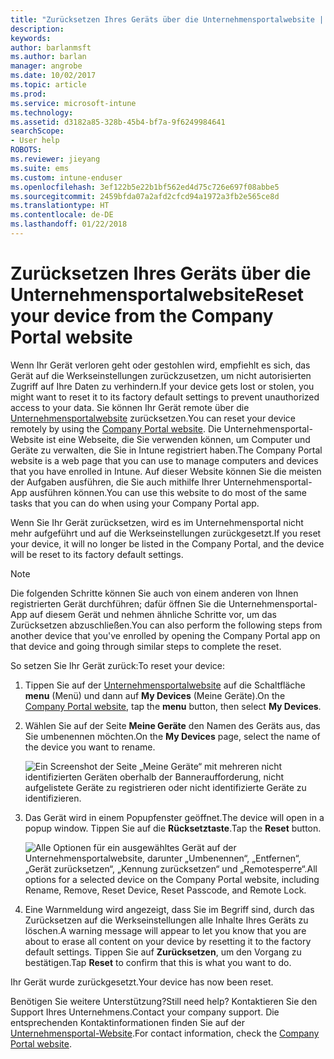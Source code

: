 ```yaml
---
title: "Zurücksetzen Ihres Geräts über die Unternehmensportalwebsite | Microsoft-Dokumentation"
description: 
keywords: 
author: barlanmsft
ms.author: barlan
manager: angrobe
ms.date: 10/02/2017
ms.topic: article
ms.prod: 
ms.service: microsoft-intune
ms.technology: 
ms.assetid: d3182a85-328b-45b4-bf7a-9f6249984641
searchScope:
- User help
ROBOTS: 
ms.reviewer: jieyang
ms.suite: ems
ms.custom: intune-enduser
ms.openlocfilehash: 3ef122b5e22b1bf562ed4d75c726e697f08abbe5
ms.sourcegitcommit: 2459bfda07a2afd2cfcd94a1972a3fb2e565ce8d
ms.translationtype: HT
ms.contentlocale: de-DE
ms.lasthandoff: 01/22/2018
---
```

# <a name="reset-your-device-from-the-company-portal-website"></a><span data-ttu-id="f5be1-102">Zurücksetzen Ihres Geräts über die Unternehmensportalwebsite</span><span class="sxs-lookup"><span data-stu-id="f5be1-102">Reset your device from the Company Portal website</span></span>

<span data-ttu-id="f5be1-103">Wenn Ihr Gerät verloren geht oder gestohlen wird, empfiehlt es sich, das Gerät auf die Werkseinstellungen zurückzusetzen, um nicht autorisierten Zugriff auf Ihre Daten zu verhindern.</span><span class="sxs-lookup"><span data-stu-id="f5be1-103">If your device gets lost or stolen, you might want to reset it to its factory default settings to prevent unauthorized access to your data.</span></span> <span data-ttu-id="f5be1-104">Sie können Ihr Gerät remote über die [Unternehmensportalwebsite](https://portal.manage.microsoft.com#HelpDeskDialog) zurücksetzen.</span><span class="sxs-lookup"><span data-stu-id="f5be1-104">You can reset your device remotely by using the [Company Portal website](https://portal.manage.microsoft.com#HelpDeskDialog).</span></span> <span data-ttu-id="f5be1-105">Die Unternehmensportal-Website ist eine Webseite, die Sie verwenden können, um Computer und Geräte zu verwalten, die Sie in Intune registriert haben.</span><span class="sxs-lookup"><span data-stu-id="f5be1-105">The Company Portal website is a web page that you can use to manage computers and devices that you have enrolled in Intune.</span></span> <span data-ttu-id="f5be1-106">Auf dieser Website können Sie die meisten der Aufgaben ausführen, die Sie auch mithilfe Ihrer Unternehmensportal-App ausführen können.</span><span class="sxs-lookup"><span data-stu-id="f5be1-106">You can use this website to do most of the same tasks that you can do when using your Company Portal app.</span></span>

<span data-ttu-id="f5be1-107">Wenn Sie Ihr Gerät zurücksetzen, wird es im Unternehmensportal nicht mehr aufgeführt und auf die Werkseinstellungen zurückgesetzt.</span><span class="sxs-lookup"><span data-stu-id="f5be1-107">If you reset your device, it will no longer be listed in the Company Portal, and the device will be reset to its factory default settings.</span></span>

> [!Note]
> <span data-ttu-id="f5be1-108">Die folgenden Schritte können Sie auch von einem anderen von Ihnen registrierten Gerät durchführen; dafür öffnen Sie die Unternehmensportal-App auf diesem Gerät und nehmen ähnliche Schritte vor, um das Zurücksetzen abzuschließen.</span><span class="sxs-lookup"><span data-stu-id="f5be1-108">You can also perform the following steps from another device that you've enrolled by opening the Company Portal app on that device and going through similar steps to complete the reset.</span></span> 

<span data-ttu-id="f5be1-109">So setzen Sie Ihr Gerät zurück:</span><span class="sxs-lookup"><span data-stu-id="f5be1-109">To reset your device:</span></span>

1. <span data-ttu-id="f5be1-110">Tippen Sie auf der [Unternehmensportalwebsite](https://portal.manage.microsoft.com#HelpDeskDialog) auf die Schaltfläche __menu__ (Menü) und dann auf __My Devices__ (Meine Geräte).</span><span class="sxs-lookup"><span data-stu-id="f5be1-110">On the [Company Portal website](https://portal.manage.microsoft.com#HelpDeskDialog), tap the __menu__ button, then select __My Devices__.</span></span>

2. <span data-ttu-id="f5be1-111">Wählen Sie auf der Seite __Meine Geräte__ den Namen des Geräts aus, das Sie umbenennen möchten.</span><span class="sxs-lookup"><span data-stu-id="f5be1-111">On the __My Devices__ page, select the name of the device you want to rename.</span></span>

   ![Ein Screenshot der Seite „Meine Geräte“ mit mehreren nicht identifizierten Geräten oberhalb der Banneraufforderung, nicht aufgelistete Geräte zu registrieren oder nicht identifizierte Geräte zu identifizieren.](./media/macOS_enroll_002_tap_here_banner.png)

3. <span data-ttu-id="f5be1-113">Das Gerät wird in einem Popupfenster geöffnet.</span><span class="sxs-lookup"><span data-stu-id="f5be1-113">The device will open in a popup window.</span></span> <span data-ttu-id="f5be1-114">Tippen Sie auf die **Rücksetztaste**.</span><span class="sxs-lookup"><span data-stu-id="f5be1-114">Tap the **Reset** button.</span></span>

   ![<span data-ttu-id="f5be1-115">Alle Optionen für ein ausgewähltes Gerät auf der Unternehmensportalwebsite, darunter „Umbenennen“, „Entfernen“, „Gerät zurücksetzen“, „Kennung zurücksetzen“ und „Remotesperre“.</span><span class="sxs-lookup"><span data-stu-id="f5be1-115">All options for a selected device on the Company Portal website, including Rename, Remove, Reset Device, Reset Passcode, and Remote Lock.</span></span> ](./media/iwp-screen-with-all-options.png)

4. <span data-ttu-id="f5be1-116">Eine Warnmeldung wird angezeigt, dass Sie im Begriff sind, durch das Zurücksetzen auf die Werkseinstellungen alle Inhalte Ihres Geräts zu löschen.</span><span class="sxs-lookup"><span data-stu-id="f5be1-116">A warning message will appear to let you know that you are about to erase all content on your device by resetting it to the factory default settings.</span></span> <span data-ttu-id="f5be1-117">Tippen Sie auf **Zurücksetzen**, um den Vorgang zu bestätigen.</span><span class="sxs-lookup"><span data-stu-id="f5be1-117">Tap **Reset** to confirm that this is what you want to do.</span></span>

<span data-ttu-id="f5be1-118">Ihr Gerät wurde zurückgesetzt.</span><span class="sxs-lookup"><span data-stu-id="f5be1-118">Your device has now been reset.</span></span>

<span data-ttu-id="f5be1-119">Benötigen Sie weitere Unterstützung?</span><span class="sxs-lookup"><span data-stu-id="f5be1-119">Still need help?</span></span> <span data-ttu-id="f5be1-120">Kontaktieren Sie den Support Ihres Unternehmens.</span><span class="sxs-lookup"><span data-stu-id="f5be1-120">Contact your company support.</span></span> <span data-ttu-id="f5be1-121">Die entsprechenden Kontaktinformationen finden Sie auf der [Unternehmensportal-Website](https://portal.manage.microsoft.com#HelpDeskDialog).</span><span class="sxs-lookup"><span data-stu-id="f5be1-121">For contact information, check the [Company Portal website](https://portal.manage.microsoft.com#HelpDeskDialog).</span></span>
